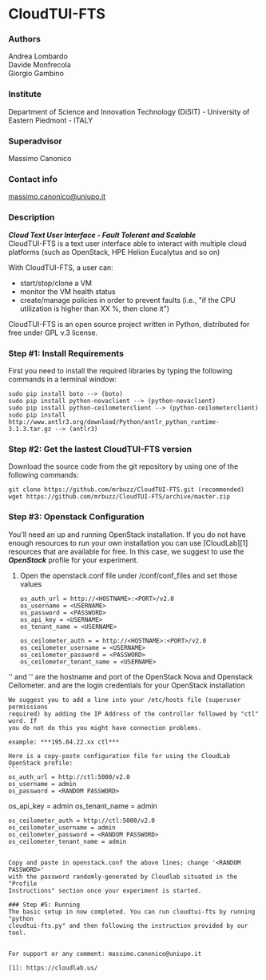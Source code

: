 # CloudTUI-FTS

### Authors
Andrea Lombardo<br/>
Davide Monfrecola<br/>
Giorgio Gambino

### Institute
Department of Science and Innovation Technology (DiSIT) - University of Eastern Piedmont - ITALY

### Superadvisor
Massimo Canonico

### Contact info
massimo.canonico@uniupo.it

### Description
***Cloud Text User Interface - Fault Tolerant and Scalable***<br>
CloudTUI-FTS is a text user interface able to interact
with multiple cloud platforms (such as OpenStack, HPE Helion
Eucalytus and so on)

With CloudTUI-FTS, a user can:
- start/stop/clone a VM
- monitor the VM health status
- create/manage policies in order to prevent faults (i.e.,
"if the CPU utilization is higher than XX %, then clone it")

CloudTUI-FTS is an open source project written in Python,
distributed for free under GPL v.3 license.

### Step #1: Install Requirements

First you need to install the required libraries by typing the following
commands in a terminal window:
```
sudo pip install boto --> (boto)
sudo pip install python-novaclient --> (python-novaclient)
sudo pip install python-ceilometerclient --> (python-ceilometerclient)
sudo pip install http://www.antlr3.org/download/Python/antlr_python_runtime-3.1.3.tar.gz --> (antlr3)
```
### Step #2: Get the lastest CloudTUI-FTS version

Download the source code from the git repository by using one of the following
commands:
```
git clone https://github.com/mrbuzz/CloudTUI-FTS.git (recommended)
wget https://github.com/mrbuzz/CloudTUI-FTS/archive/master.zip
```
### Step #3: Openstack Configuration
You'll need an up and running OpenStack installation. If you do not have enough
resources to run your own installation you can use [CloudLab][1] resources
that are available for free.  In this case, we suggest to use the ***OpenStack***
profile for your experiment.

1. Open the openstack.conf file under /conf/conf_files and set those values
	```
	os_auth_url = http://<HOSTNAME>:<PORT>/v2.0
	os_username = <USERNAME>
	os_password = <PASSWORD>
	os_api_key = <USERNAME>
	os_tenant_name = <USERNAME>

	os_ceilometer_auth = = http://<HOSTNAME>:<PORT>/v2.0
	os_ceilometer_username = <USERNAME>
	os_ceilometer_password = <PASSWORD>
	os_ceilometer_tenant_name = <USERNAME>
	```
  '<HOSTNAME>' and '<PORT>' are the hostname and port of the OpenStack Nova
 	 and Openstack Ceilometer.
  <USERNAME> and <PASSWORD> are the login credentials for your OpenStack
 	installation

	We suggest you to add a line into your /etc/hosts file (superuser permissions
	required) by adding the IP Address of the controller followed by "ctl" word. If
	you do not do this you might have connection problems.

	example: ***195.84.22.xx ctl***

	Here is a copy-paste configuration file for using the CloudLab OpenStack profile:
	```
	os_auth_url = http://ctl:5000/v2.0
	os_username = admin
	os_password = <RANDOM PASSWORD>
  os_api_key = admin
	os_tenant_name = admin

	os_ceilometer_auth = http://ctl:5000/v2.0
	os_ceilometer_username = admin
	os_ceilometer_password = <RANDOM PASSWORD>
	os_ceilometer_tenant_name = admin
  ```

Copy and paste in openstack.conf the above lines; change '<RANDOM PASSWORD>'
with the password randomly-generated by Cloudlab situated in the "Profile
Instructions" section once your experiment is started.

### Step #5: Running
The basic setup in now completed. You can run cloudtui-fts by running "python
cloudtui-fts.py" and then following the instruction provided by our tool.


For support or any comment: massimo.canonico@uniupo.it

[1]: https://cloudlab.us/
